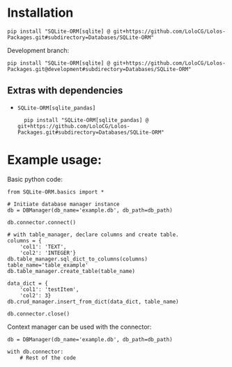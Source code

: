 # Installation

    pip install "SQLite-ORM[sqlite] @ git+https://github.com/LoloCG/Lolos-Packages.git#subdirectory=Databases/SQLite-ORM"
Development branch:

    pip install "SQLite-ORM[sqlite] @ git+https://github.com/LoloCG/Lolos-Packages.git@development#subdirectory=Databases/SQLite-ORM"

## Extras with dependencies

- `SQLite-ORM[sqlite_pandas]`

        pip install "SQLite-ORM[sqlite_pandas] @ git+https://github.com/LoloCG/Lolos-Packages.git#subdirectory=Databases/SQLite-ORM"

# Example usage:
Basic python code:

    from SQLite-ORM.basics import *

    # Initiate database manager instance
    db = DBManager(db_name='example.db', db_path=db_path) 

    db.connector.connect()
    
    # with table_manager, declare columns and create table.
    columns = {
        'col1': 'TEXT',
        'col2': 'INTEGER'}
    db.table_manager.sql_dict_to_columns(columns)
    table_name='table_example'
    db.table_manager.create_table(table_name)

    data_dict = {
        'col1': 'testItem',
        'col2': 3}    
    db.crud_manager.insert_from_dict(data_dict, table_name)

    db.connector.close()

Context manager can be used with the connector:

    db = DBManager(db_name='example.db', db_path=db_path)

    with db.connector: 
        # Rest of the code